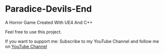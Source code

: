 # Paradice-Devils-End
A Horror Game Created With UE4 And C++

Feel free to use this project.

If you want to support me:
Subscribe to my YouTube Channel and follow me on <a href="youtube.com/@Bahaa-Majid">YouTube Channel</a>
